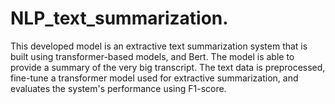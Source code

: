 # NLP_text_summarization.
This developed model is an extractive text summarization system that is built using transformer-based models, and Bert. The model is able to provide a summary of the very big transcript. The text data is preprocessed, fine-tune a transformer model used for extractive summarization, and evaluates the system's performance using F1-score.


